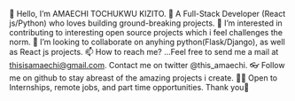 👋 Hello, I’m AMAECHI TOCHUKWU KIZITO.
🎁 A Full-Stack Developer (React js/Python) who loves building ground-breaking projects.
👀 I’m interested in contributing to interesting open source projects which i feel challenges the norm.
💞️ I’m looking to collaborate on anyhing python(Flask/Django), as well as React js projects.
📫 How to reach me?  ...Feel free to send me a mail at thisisamaechi@gmail.com. Contact me on twitter @this_amaechi.
👓 Follow me on github to stay abreast of the amazing projects i create.
🤲🏽 Open to Internships, remote jobs, and part time opportunities. Thank you🙂

<!---
AMAECHI-KIZITO/AMAECHI-KIZITO is a ✨ special ✨ repository because its `README.md` (this file) appears on your GitHub profile.
You can click the Preview link to take a look at your changes.
--->
